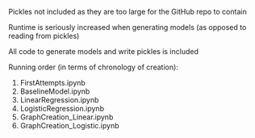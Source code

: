 Pickles not included as they are too large for the GitHub repo to contain

Runtime is seriously increased when generating models (as opposed to reading from pickles)

All code to generate models and write pickles is included

Running order (in terms of chronology of creation):
  1) FirstAttempts.ipynb
  2) BaselineModel.ipynb
  3) LinearRegression.ipynb
  4) LogisticRegression.ipynb
  5) GraphCreation_Linear.ipynb
  6) GraphCreation_Logistic.ipynb
